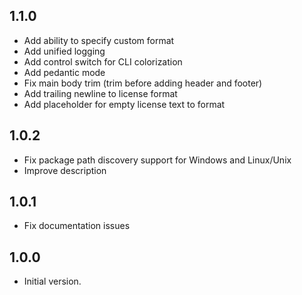 ## 1.1.0

- Add ability to specify custom format
- Add unified logging
- Add control switch for CLI colorization
- Add pedantic mode
- Fix main body trim (trim before adding header and footer)
- Add trailing newline to license format
- Add placeholder for empty license text to format

## 1.0.2

- Fix package path discovery support for Windows and Linux/Unix
- Improve description

## 1.0.1

- Fix documentation issues

## 1.0.0

- Initial version.
